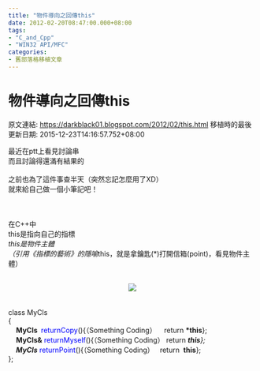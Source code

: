 ```yaml
---
title: "物件導向之回傳this"
date: 2012-02-20T08:47:00.000+08:00
tags: 
- "C_and_Cpp"
- "WIN32 API/MFC"
categories:
- 舊部落格移植文章
---
```


# 物件導向之回傳this

原文連結: https://darkblack01.blogspot.com/2012/02/this.html
移植時的最後更新日期: 2015-12-23T14:16:57.752+08:00

最近在ptt上看見討論串<br />而且討論得還滿有結果的<br /><br />之前也為了這件事查半天（突然忘記怎麼用了XD）<br />就來給自己做一個小筆記吧！<br /><br /><a name='more'></a><br /><br />在C++中<br />this是指向自己的指標<br />*this是物件主體<br />（引用《指標的藝術》的隱喻*this，就是拿鑰匙(*)打開信箱(point)，看見物件主體）<br /><br /><div class="separator" style="clear: both; text-align: center;"><a href="http://2.bp.blogspot.com/-GcHRIeUZoSM/T0GX_-oVofI/AAAAAAAACO8/GeW8OTFd5OM/s1600/this+point.JPG" imageanchor="1" style="margin-left: 1em; margin-right: 1em;"><img border="0" src="http://2.bp.blogspot.com/-GcHRIeUZoSM/T0GX_-oVofI/AAAAAAAACO8/GeW8OTFd5OM/s1600/this+point.JPG" /></a></div><br /><br />class MyCls<br />{<br />&nbsp; &nbsp; <b>MyCls </b>&nbsp;<span style="color: blue;">returnCopy</span>(){（Something Coding） &nbsp; &nbsp;return <b>*this</b>};<br />&nbsp; &nbsp; <b>MyCls&amp;</b> <span style="color: blue;">returnMyself</span>(){（Something Coding） return <b>*this</b>};<br />&nbsp; &nbsp; <b>MyCls*</b> <span style="color: blue;">returnPoint</span>(){（Something Coding） &nbsp; return &nbsp;<b>this</b>};<br />};
